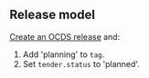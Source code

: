 ## Release model

[Create an OCDS release](../operations#create-a-release) and:

1. Add 'planning' to `tag`.
1. Set `tender.status` to 'planned'.
